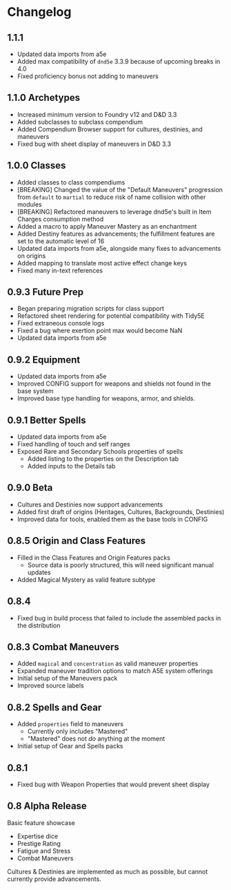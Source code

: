 # Changelog

## 1.1.1

- Updated data imports from a5e
- Added max compatibility of `dnd5e` 3.3.9 because of upcoming breaks in 4.0
- Fixed proficiency bonus not adding to maneuvers

## 1.1.0 Archetypes

- Increased minimum version to Foundry v12 and D&D 3.3
- Added subclasses to subclass compendium
- Added Compendium Browser support for cultures, destinies, and maneuvers
- Fixed bug with sheet display of maneuvers in D&D 3.3

## 1.0.0 Classes

- Added classes to class compendiums
- [BREAKING] Changed the value of the "Default Maneuvers" progression from `default` to `martial` to reduce risk of name collision with other modules
- [BREAKING] Refactored maneuvers to leverage dnd5e's built in Item Charges consumption method
- Added a macro to apply Maneuver Mastery as an enchantment
- Added Destiny features as advancements; the fulfillment features are set to the automatic level of 16
- Updated data imports from a5e, alongside many fixes to advancements on origins
- Added mapping to translate most active effect change keys
- Fixed many in-text references

## 0.9.3 Future Prep

- Began preparing migration scripts for class support
- Refactored sheet rendering for potential compatibility with Tidy5E
- Fixed extraneous console logs
- Fixed a bug where exertion point max would become NaN
- Updated data imports from a5e

## 0.9.2 Equipment

- Updated data imports from a5e
- Improved CONFIG support for weapons and shields not found in the base system
- Improved base type handling for weapons, armor, and shields.

## 0.9.1 Better Spells

- Updated data imports from a5e
- Fixed handling of touch and self ranges
- Exposed Rare and Secondary Schools properties of spells
  - Added listing to the properties on the Description tab
  - Added inputs to the Details tab

## 0.9.0 Beta

- Cultures and Destinies now support advancements
- Added first draft of origins (Heritages, Cultures, Backgrounds, Destinies)
- Improved data for tools, enabled them as the base tools in CONFIG

## 0.8.5 Origin and Class Features

- Filled in the Class Features and Origin Features packs
  - Source data is poorly structured, this will need significant manual updates
- Added Magical Mystery as valid feature subtype

## 0.8.4

- Fixed bug in build process that failed to include the assembled packs in the distribution

## 0.8.3 Combat Maneuvers

- Added `magical` and `concentration` as valid maneuver properties
- Expanded maneuver tradition options to match A5E system offerings
- Initial setup of the Maneuvers pack
- Improved source labels

## 0.8.2 Spells and Gear

- Added `properties` field to maneuvers
  - Currently only includes "Mastered"
  - "Mastered" does not _do_ anything at the moment
- Initial setup of Gear and Spells packs

## 0.8.1

- Fixed bug with Weapon Properties that would prevent sheet display

## 0.8 Alpha Release

Basic feature showcase

- Expertise dice
- Prestige Rating
- Fatigue and Stress
- Combat Maneuvers

Cultures & Destinies are implemented as much as possible, but cannot currently provide advancements.
